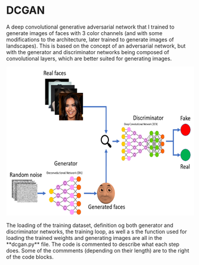 # DCGAN
A deep convolutional generative adversarial network that I trained to generate images of faces with 3 color channels (and with some modifications to the architecture, later trained to generate images of landscapes).
This is based on the concept of an adversarial network, but with the generator and discriminator networks being composed of convolutional layers, which are better suited for generating images.
<p align="center">
  <img src="/DCGAN.png?raw=true" width="800" height="400"/>
</p>
The loading of the training dataset, definition og both generator and discriminator networks, the training loop, as well a s the function used for loading the trained weights and generating images are all in the **dcgan.py** file.
The code is commented to describe what each step does. Some of the commments (depending on their length) are to the right of the code blocks.
